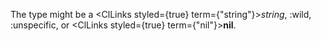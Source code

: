  The type might be a <ClLinks styled={true} term={"string"}><i>string</i></ClLinks>, :wild, :unspecific, or <ClLinks styled={true} term={"nil"}><b>nil</b></ClLinks>. 



